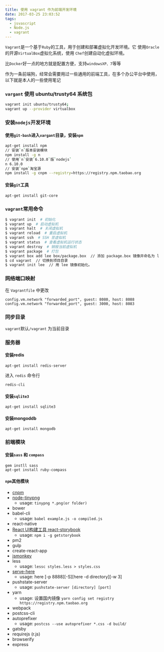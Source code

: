 ```yaml
---
title: 使用 vagrant 作为前端开发环境
date: 2017-03-25 23:03:52
tags: 
  - jsvascript
  - Node.js
  - vagrant
---
```


`Vagrant`是一个基于`Ruby`的工具，用于创建和部署虚拟化开发环境。它 使用`Oracle`的开源`VirtualBox`虚拟化系统，使用 `Chef`创建自动化虚拟环境。

比`Docker`好一点的地方就是配置方便，支持`windowsXP、7`等等

作为一条前端狗，经常会需要用过一些通用的前端工具，在多个办公平台中使用，以下就是本人的一些使用笔记

<!--more-->

### `vargant` 使用 ubuntu/trusty64 系统包
```bash
vagrant init ubuntu/trusty64; 
vagrant up --provider virtualbox
```


### 安装`nodejs`开发环境

#### 使用`git-bash`进入`vargant`目录，安装`npm`

```bash
apt-get install npm
// 安装`n`版本安装模块
npm install -g n
// 使用`n`安装`6.10.0`版`nodejs`
n 6.10.0
// 安装`npm`淘宝源
npm install -g cnpm --registry=https://registry.npm.taobao.org
```

#### 安装`git`工具

```bash
apt-get install git-core
```

### `vagrant`常用命令

```bash
$ vagrant init  # 初始化
$ vagrant up  # 启动虚拟机
$ vagrant halt  # 关闭虚拟机
$ vagrant reload  # 重启虚拟机
$ vagrant ssh  # SSH 至虚拟机
$ vagrant status  # 查看虚拟机运行状态
$ vagrant destroy  # 销毁当前虚拟机
$ vagrant package  # 打包
$ vagrant box add lee box/package.box  // 添加 package.box 镜像并命名为 lee
$ cd vagrant  // 切换到项目目录
$ vagrant init lee  // 用 lee 镜像初始化。

```

### 网络端口映射

在 `Vagrantfile` 中更改
```
config.vm.network "forwarded_port", guest: 8080, host: 8088
config.vm.network "forwarded_port", guest: 3000, host: 8083
```

### 同步目录

`vagrant`默认`/vagrant` 为当前目录

### 服务器

#### 安装redis

```
apt-get install redis-server
```

进入 `redis` 命令行

```
redis-cli
```

#### 安装`sqlite3`

```
apt-get install sqlite3
```

#### 安装mongoddb

```
apt-get install mongodb
```

### 前端模块

#### 安装`sass` 和 `compass`

```
gem instll sass
apt-get install ruby-compass
```

#### `npm`其他模块

- [cnpm](https://npm.taobao.org/)
- [node-tinypng](https://www.npmjs.com/package/node-tinypng)
    + usage: `tinypng *.png(or folder)`
- bower
- babel-cli
    + usage: `babel example.js -o compiled.js`
- react-native
- [React UI构建工具 react-storybook](https://getstorybook.io/)
    + usage: `npm i -g getstorybook`
- pm2
- gulp
- create-react-app
- [jsmonkey](https://www.npmjs.com/package/jsmonkey)
- less
    + usage: `lessc styles.less > styles.css`
- [serve-here](https://www.npmjs.com/package/serve-here)
    + usage: here [-p 8888][-S][here -d directory][-w 3]
- pushstate-server
    + usage: `pushstate-server [directory] [port]`
- yarn
    + usage: 设置国内镜像  `yarn config set registry https://registry.npm.taobao.org`
- webpack
- postcss-cli
- autoprefixer
    + usage: `postcss --use autoprefixer *.css -d build/`
- gatsby
- requirejs (r.js)
- browserify
- express

